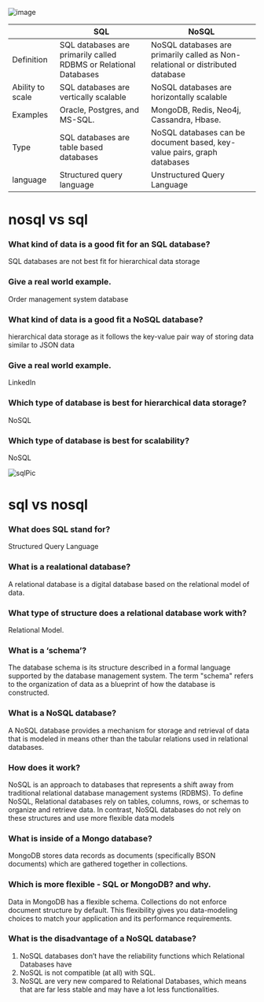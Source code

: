 ![image](https://user-images.githubusercontent.com/30804087/125169750-413fdf80-e1b4-11eb-8d9c-8313f1513960.png)

|                  | SQL                                                              | NoSQL                                                                          |
|------------------|------------------------------------------------------------------|--------------------------------------------------------------------------------|
| Definition       | SQL databases are primarily called RDBMS or Relational Databases | NoSQL databases are primarily called as Non-relational or distributed database |
| Ability to scale | SQL databases are vertically scalable                            | NoSQL databases are horizontally scalable                                      |
| Examples         | Oracle, Postgres, and MS-SQL.                                    | MongoDB, Redis, Neo4j, Cassandra, Hbase.                                       |
| Type             | SQL databases are table based databases                          | NoSQL databases can be document based, key-value pairs, graph databases        |
| language         | Structured query language                                        | Unstructured Query Language                                                    |
# nosql vs sql
### What kind of data is a good fit for an SQL database?
SQL databases are not best fit for hierarchical data storage
### Give a real world example.
Order management system database
### What kind of data is a good fit a NoSQL database?
hierarchical data storage as it follows the key-value pair way of storing data similar to JSON data
### Give a real world example.
LinkedIn
### Which type of database is best for hierarchical data storage?
NoSQL
### Which type of database is best for scalability?
NoSQL

![sqlPic](https://sometkip.files.wordpress.com/2018/02/download.png?w=600)

# sql vs nosql 
### What does SQL stand for?
Structured Query Language
### What is a realational database?
A relational database is a digital database based on the relational model of data.
### What type of structure does a relational database work with?
Relational Model. 
### What is a ‘schema’?
The database schema is its structure described in a formal language supported by the database management system. The term "schema" refers to the organization of data as a blueprint of how the database is constructed.
### What is a NoSQL database?
A NoSQL database provides a mechanism for storage and retrieval of data that is modeled in means other than the tabular relations used in relational databases.
### How does it work?
 NoSQL is an approach to databases that represents a shift away from traditional relational database management systems (RDBMS). To define NoSQL, Relational databases rely on tables, columns, rows, or schemas to organize and retrieve data. In contrast, NoSQL databases do not rely on these structures and use more flexible data models
### What is inside of a Mongo database?
MongoDB stores data records as documents (specifically BSON documents) which are gathered together in collections.
### Which is more flexible - SQL or MongoDB? and why.
Data in MongoDB has a flexible schema. Collections do not enforce document structure by default. This flexibility gives you data-modeling choices to match your application and its performance requirements.
### What is the disadvantage of a NoSQL database?
1. NoSQL databases don’t have the reliability functions which Relational Databases have
2. NoSQL is not compatible (at all) with SQL.
3. NoSQL are very new compared to Relational Databases, which means that are far less stable and may have a lot less functionalities.
